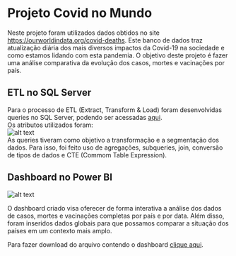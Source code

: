 # Projeto Covid no Mundo

Neste projeto foram utilizados dados obtidos no site https://ourworldindata.org/covid-deaths. Este banco de dados traz atualização diária dos mais diversos impactos da Covid-19 na sociedade e como estamos lidando com esta pandemia.
O objetivo deste projeto é fazer uma análise comparativa da evolução dos casos, mortes e vacinações por país.

## ETL no SQL Server

Para o processo de ETL (Extract, Transform & Load) foram desenvolvidas queries no SQL Server, podendo ser acessadas [aqui](https://github.com/YuriKnebel/Projeto-Covid/blob/main/SQL/projeto_covid.sql). <br/>
Os atributos utilizados foram:<br/>
![alt text](https://github.com/YuriKnebel/Projeto-Covid/blob/main/SQL/tabela-atributos.jpg)<br/>
As queries tiveram como objetivo a transformação e a segmentação dos dados. Para isso, foi feito uso de agregações, subqueries, join, conversão de tipos de dados e CTE (Commom Table Expression).

## Dashboard no Power BI

![alt text](https://github.com/YuriKnebel/Projeto-Covid/blob/main/Power-BI/image-dashboard-v2.png)

O dashboard criado visa oferecer de forma interativa a análise dos dados de casos, mortes e vacinações completas por país e por data. Além disso, foram inseridos dados globais para que possamos comparar a situação dos países em um contexto mais amplo.

Para fazer download do arquivo contendo o dashboard [clique aqui](https://github.com/YuriKnebel/Projeto-Covid/blob/main/Power-BI/projeto_covid_v2.pbix).

